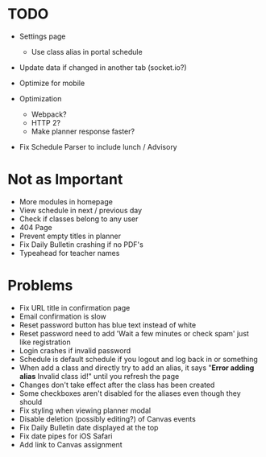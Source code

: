 # TODO
- Settings page
  - Use class alias in portal schedule
- Update data if changed in another tab (socket.io?)
- Optimize for mobile

- Optimization
  - Webpack?
  - HTTP 2?
  - Make planner response faster?

- Fix Schedule Parser to include lunch / Advisory

# Not as Important
- More modules in homepage
- View schedule in next / previous day
- Check if classes belong to any user
- 404 Page
- Prevent empty titles in planner
- Fix Daily Bulletin crashing if no PDF's
- Typeahead for teacher names

# Problems
- Fix URL title in confirmation page
- Email confirmation is slow
- Reset password button has blue text instead of white
- Reset password need to add 'Wait a few minutes or check spam' just like registration
- Login crashes if invalid password
- Schedule is default schedule if you logout and log back in or something
- When add a class and directly try to add an alias, it says "**Error adding alias** Invalid class id!" until you refresh the page
- Changes don't take effect after the class has been created
- Some checkboxes aren't disabled for the aliases even though they should
- Fix styling when viewing planner modal
- Disable deletion (possibly editing?) of Canvas events
- Fix Daily Bulletin date displayed at the top
- Fix date pipes for iOS Safari
- Add link to Canvas assignment
